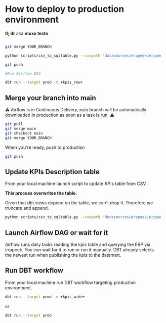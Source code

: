 # How to deploy to production environment

**tl; dr** aka **muxo testo**

```bash

git merge YOUR_BRANCH

python scripts/csv_to_sqltable.py --csvpath "datasources/erppeek/erppeek_kpis_decription.csv" --dbapi "postgresql://somenergia:PASSWORD@puppis.somenergia.lan:5432/dades" --schema prod_operational --table erppeek_kpis_description --ifexists append --truncate

git push

#Run Airflow DAG

dbt run --target prod -m +kpis_row+
```

## Merge your branch into main

:warning: Airflow is in Continuous Delivery, `main` branch will be automatically downloaded in production as soon as a task is run. :warning:

```bash
git pull
git merge main
git checkout main
git merge YOUR_BRANCH
```

When you're ready, push to production

```bash
git push
```

## Update KPIs Description table

From your local machine launch script to update KPIs table from CSV.

**This process overwrites the table.**

Given that dbt views depend on the table, we can't drop it. Therefore we truncate and append.

```bash
python scripts/csv_to_sqltable.py --csvpath "datasources/erppeek/erppeek_kpis_description.csv" --dbapi "postgresql://somenergia:PASSWORD@puppis.somenergia.lan:5432/dades" --schema prod_operational --table erppeek_kpis_description --ifexists append --truncate
```

## Launch Airflow DAG or wait for it

Airflow runs daily tasks reading the kpis table and querying the ERP via erppeek.
You can wait for it to run or run it manually.
DBT already selects the newest run when publishing the kpis to the datamart.

## Run DBT workflow

From your local machine run DBT workflow targeting production environment.

```bash
dbt run --target prod -m +kpis_wide+
```

or

```bash
dbt run --target prod
```
